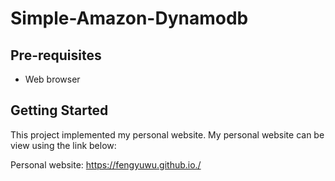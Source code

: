 Simple-Amazon-Dynamodb
===================================

Pre-requisites
--------------

- Web browser

Getting Started
---------------

This project implemented my personal website. My personal website can be view using the link below:

Personal website: https://fengyuwu.github.io./


